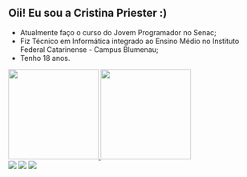 ## Oii! Eu sou a Cristina Priester :)

- Atualmente faço o curso do Jovem Programador no Senac;
- Fiz Técnico em Informática integrado ao Ensino Médio no Instituto Federal Catarinense - Campus Blumenau; 
- Tenho 18 anos.

 <div>
  <a href="https://github.com/crispriester">
  <img height="180em" src="https://github-readme-stats.vercel.app/api?username=crispriester&show_icons=true&theme=radical&include_all_commits=true&count_private=true"/>
  <img height="180em" src="https://github-readme-stats.vercel.app/api/top-langs/?username=crispriester&layout=compact&langs_count=7&theme=radical"/>
</div>
  

<div> 
  <a href="https://instagram.com/cristina_priester" target="_blank"><img src="https://img.shields.io/badge/-Instagram-%23E4405F?style=for-the-badge&logo=instagram&logoColor=white" target="_blank"></a>
  <a href = "mailto:cristinapriester2003@gmail.com"><img src="https://img.shields.io/badge/-Gmail-%23333?style=for-the-badge&logo=gmail&logoColor=white" target="_blank"></a>
  <a href="https://www.linkedin.com/in/cristina-priester-97a290214" target="_blank"><img src="https://img.shields.io/badge/-LinkedIn-%230077B5?style=for-the-badge&logo=linkedin&logoColor=white" target="_blank"></a> 

</div>
